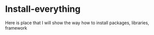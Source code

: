 # Install-everything
Here is place that I will show the way how to install packages, libraries, framework
